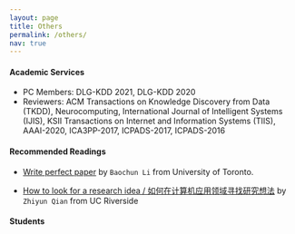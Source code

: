 ```yaml
---
layout: page
title: Others
permalink: /others/
nav: true
---
```


#### Academic Services

- PC Members: DLG-KDD 2021, DLG-KDD 2020
- Reviewers: ACM Transactions on Knowledge Discovery from Data (TKDD), Neurocomputing, International Journal of Intelligent Systems (IJIS), KSII Transactions on Internet and Information Systems (TIIS), AAAI-2020, ICA3PP-2017, ICPADS-2017, ICPADS-2016

#### Recommended Readings

- [Write perfect paper](https://iqua.ece.toronto.edu/papers/writing-perfect-papers-2021.pdf) by `Baochun Li` from University of Toronto.

- [How to look for a research idea / 如何在计算机应用领域寻找研究想法](https://zhuanlan.zhihu.com/p/341685279) by `Zhiyun Qian` from UC Riverside

#### Students
